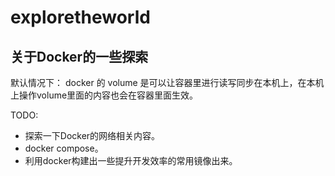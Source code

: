 # exploretheworld



## 关于Docker的一些探索
默认情况下：
docker 的 volume 是可以让容器里进行读写同步在本机上，在本机上操作volume里面的内容也会在容器里面生效。

TODO:
- 探索一下Docker的网络相关内容。
- docker compose。
- 利用docker构建出一些提升开发效率的常用镜像出来。

